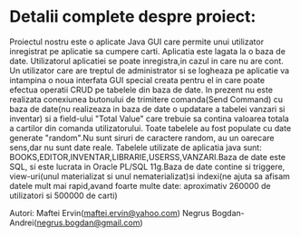 # Detalii complete despre proiect:
Proiectul nostru este o aplicate Java GUI care permite unui utilizator inregistrat pe aplicatie sa cumpere carti. Aplicatia este lagata la o baza de date. Utilizatorul aplicatiei se poate inregistra,in cazul in care nu are cont. Un utilizator care are treptul de administrator si se logheaza pe aplicatie va intampina o noua interfata GUI special creata pentru el in care poate efectua operatii CRUD pe tabelele din baza de date.
In prezent nu este realizata conexiunea butonului de trimitere comanda(Send Command) cu baza de date(nu realizeaza in baza de date o updatare a tabelei vanzari si inventar) si a field-ului "Total Value" care trebuie sa contina valoarea totala a cartilor din comanda utilizatorului.
Toate tabelele au fost populate cu date generate "random".Nu sunt siruri de caractere random, au un oarecare sens,dar nu sunt date reale.
Tabelele utilizate de aplicatia java sunt: BOOKS,EDITOR,INVENTAR,LIBRARIE,USERSS,VANZARI.Baza de date este SQL, si este lucrata in Oracle PL/SQL 11g.Baza de date contine si triggere, view-uri(unul materializat si unul nematerializat)si indexi(ne ajuta sa afisam datele mult mai rapid,avand foarte multe date: aproximativ 260000 de utilizatori si 500000 de carti)

Autori: Maftei Ervin(maftei.ervin@yahoo.com)
        Negrus Bogdan-Andrei(negrus.bogdan@gmail.com)
